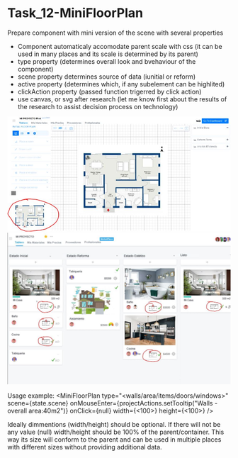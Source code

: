 # Task_12-MiniFloorPlan

Prepare component with mini version of the scene with several properties

- Component automaticaly accomodate parent scale with css (it can be used in many places and its scale is determined by its parent)
- type property (determines overall look and bvehaviour of the component)
- scene property determines source of data (iunitial or reform)
- active property (determines which, if any subelement can be highlited)
- clickAction property (passed function trigerred by click action)
- use canvas, or svg after research (let me know first about the results of the research to assist decision process on technology)

![ReformFloorPlan](/ReformFloorPlan_.JPG)
![MiniFloorPlan](/kanban.JPG)

Usage example:
<MiniFloorPlan
  type="<walls/area/items/doors/windows>"
  scene={state.scene}
  onMouseEnter={projectActions.setTooltip("Walls - overall area:40m2")}
  onClick={null}
  width={<100>}
  height={<100>}
/>

Ideally dimmentions (width/height) should be optional. If there will not be any value (null) width/height should be 100% of the parent/container. This way its size will conform to the parent and can be used in multiple places with different sizes without providing additional data.

